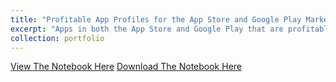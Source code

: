 ```yaml
---
title: "Profitable App Profiles for the App Store and Google Play Markets"
excerpt: "Apps in both the App Store and Google Play that are profitable"
collection: portfolio
---
```


<a href = "http://alexbakr.github.io/files/Profitable App Profiles for the App Store and Google Play Markets.html">View The Notebook Here</a>
<a href = "http://alexbakr.github.io/files/Profitable App Profiles for the App Store and Google Play Markets.ipynb">Download The Notebook Here</a>